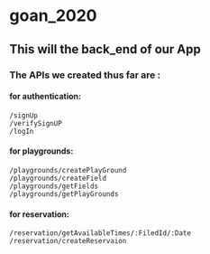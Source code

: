 # goan_2020
## This will the back_end of our App
### The APIs we created thus far are :
  #### for authentication:
    /signUp
    /verifySignUP
    /logIn
  #### for playgrounds:
    /playgrounds/createPlayGround
    /playgrounds/createField
    /playgrounds/getFields
    /playgrounds/getPlayGrounds
  #### for reservation:
    /reservation/getAvailableTimes/:FiledId/:Date
    /reservation/createReservaion
